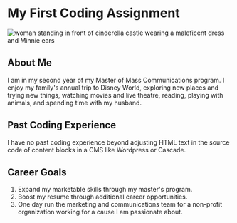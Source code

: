 # My First Coding Assignment
![woman standing in front of cinderella castle wearing a maleficent dress and Minnie ears](/Users/emilywebb/Assignments/m1-hw1-webb-emily/meatdisneyworld.png)
## About Me
I am in my second year of my Master of Mass Communications program. I enjoy my family's annual trip to Disney World, exploring new places and trying new things, watching movies and live theatre, reading, playing with animals, and spending time with my husband.
## Past Coding Experience
I have no past coding experience beyond adjusting HTML text in the source code of content blocks in a CMS like Wordpress or Cascade.
## Career Goals
1. Expand my marketable skills through my master's program.
2. Boost my resume through additional career opportunities.
3. One day run the marketing and communications team for a non-profit organization working for a cause I am passionate about.
